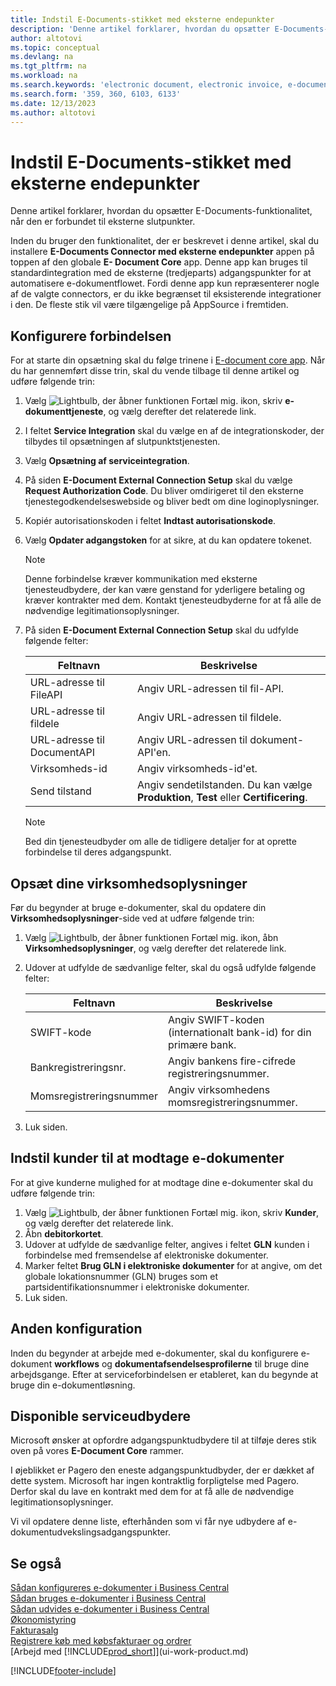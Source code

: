 ```yaml
---
title: Indstil E-Documents-stikket med eksterne endepunkter
description: 'Denne artikel forklarer, hvordan du opsætter E-Documents-funktionalitet, når den er forbundet til eksterne slutpunkter.'
author: altotovi
ms.topic: conceptual
ms.devlang: na
ms.tgt_pltfrm: na
ms.workload: na
ms.search.keywords: 'electronic document, electronic invoice, e-document, e-invoice, access-point, endpoint'
ms.search.form: '359, 360, 6103, 6133'
ms.date: 12/13/2023
ms.author: altotovi
---
```


# <a name="set-the-e-documents-connector-with-external-endpoints"></a>Indstil E-Documents-stikket med eksterne endepunkter

Denne artikel forklarer, hvordan du opsætter E-Documents-funktionalitet, når den er forbundet til eksterne slutpunkter.

Inden du bruger den funktionalitet, der er beskrevet i denne artikel, skal du installere **E-Documents Connector med eksterne endepunkter** appen på toppen af ​​den globale **E- Document Core** app. Denne app kan bruges til standardintegration med de eksterne (tredjeparts) adgangspunkter for at automatisere e-dokumentflowet. Fordi denne app kun repræsenterer nogle af de valgte connectors, er du ikke begrænset til eksisterende integrationer i den. De fleste stik vil være tilgængelige på AppSource i fremtiden.

## <a name="set-up-the-connection"></a>Konfigurere forbindelsen

For at starte din opsætning skal du følge trinene i [E-document core app](finance-how-setup-edocuments.md). Når du har gennemført disse trin, skal du vende tilbage til denne artikel og udføre følgende trin:

1. Vælg ![Lightbulb, der åbner funktionen Fortæl mig.](media/ui-search/search_small.png "Fortæl mig, hvad du vil foretage dig") ikon, skriv **e-dokumenttjeneste**, og vælg derefter det relaterede link.
2. I feltet **Service Integration** skal du vælge en af de integrationskoder, der tilbydes til opsætningen af slutpunktstjenesten.
3. Vælg **Opsætning af serviceintegration**.
4. På siden **E-Document External Connection Setup** skal du vælge **Request Authorization Code**. Du bliver omdirigeret til den eksterne tjenestegodkendelseswebside og bliver bedt om dine loginoplysninger.
5. Kopiér autorisationskoden i feltet **Indtast autorisationskode**.
6. Vælg **Opdater adgangstoken** for at sikre, at du kan opdatere tokenet.

    > [!NOTE]
    > Denne forbindelse kræver kommunikation med eksterne tjenesteudbydere, der kan være genstand for yderligere betaling og kræver kontrakter med dem. Kontakt tjenesteudbyderne for at få alle de nødvendige legitimationsoplysninger.

7. På siden **E-Document External Connection Setup** skal du udfylde følgende felter:

    | Feltnavn | Beskrivelse |
    |---|---|
    | URL-adresse til FileAPI | Angiv URL-adressen til fil-API. |
    | URL-adresse til fildele | Angiv URL-adressen til fildele. |
    | URL-adresse til DocumentAPI | Angiv URL-adressen til dokument-API'en. |
    | Virksomheds-id | Angiv virksomheds-id'et. |
    | Send tilstand | Angiv sendetilstanden. Du kan vælge **Produktion**, **Test** eller **Certificering**. |

    > [!NOTE]
    > Bed din tjenesteudbyder om alle de tidligere detaljer for at oprette forbindelse til deres adgangspunkt.

## <a name="set-up-company-information"></a>Opsæt dine virksomhedsoplysninger

Før du begynder at bruge e-dokumenter, skal du opdatere din **Virksomhedsoplysninger**-side ved at udføre følgende trin:

1. Vælg ![Lightbulb, der åbner funktionen Fortæl mig.](media/ui-search/search_small.png "Fortæl mig, hvad du vil foretage dig") ikon, åbn **Virksomhedsoplysninger**, og vælg derefter det relaterede link.
2. Udover at udfylde de sædvanlige felter, skal du også udfylde følgende felter:

    | Feltnavn | Beskrivelse |
    |---|---|
    | SWIFT-kode | Angiv SWIFT-koden (internationalt bank-id) for din primære bank. |
    | Bankregistreringsnr. | Angiv bankens fire-cifrede registreringsnummer. |
    | Momsregistreringsnummer | Angiv virksomhedens momsregistreringsnummer. |

3. Luk siden.

## <a name="set-up-customers-to-receive-e-documents"></a>Indstil kunder til at modtage e-dokumenter

For at give kunderne mulighed for at modtage dine e-dokumenter skal du udføre følgende trin:

1. Vælg ![Lightbulb, der åbner funktionen Fortæl mig.](media/ui-search/search_small.png "Fortæl mig, hvad du vil foretage dig") ikon, skriv **Kunder**, og vælg derefter det relaterede link.
2. Åbn **debitorkortet**.
3. Udover at udfylde de sædvanlige felter, angives i feltet **GLN** kunden i forbindelse med fremsendelse af elektroniske dokumenter.
4. Marker feltet **Brug GLN i elektroniske dokumenter** for at angive, om det globale lokationsnummer (GLN) bruges som et partsidentifikationsnummer i elektroniske dokumenter.
5. Luk siden.

## <a name="other-setup"></a>Anden konfiguration

Inden du begynder at arbejde med e-dokumenter, skal du konfigurere e-dokument **workflows** og **dokumentafsendelsesprofilerne** til bruge dine arbejdsgange. Efter at serviceforbindelsen er etableret, kan du begynde at bruge din e-dokumentløsning.

## <a name="available-service-providers"></a>Disponible serviceudbydere

Microsoft ønsker at opfordre adgangspunktudbydere til at tilføje deres stik oven på vores **E-Document Core** rammer.

I øjeblikket er Pagero den eneste adgangspunktudbyder, der er dækket af dette system. Microsoft har ingen kontraktlig forpligtelse med Pagero. Derfor skal du lave en kontrakt med dem for at få alle de nødvendige legitimationsoplysninger.

Vi vil opdatere denne liste, efterhånden som vi får nye udbydere af e-dokumentudvekslingsadgangspunkter.

## <a name="see-also"></a>Se også

[Sådan konfigureres e-dokumenter i Business Central](finance-how-setup-edocuments.md)  
[Sådan bruges e-dokumenter i Business Central](finance-how-use-edocuments.md)  
[Sådan udvides e-dokumenter i Business Central](/dynamics365/business-central/dev-itpro/developer/devenv-extend-edocuments)  
[Økonomistyring](finance.md)  
[Fakturasalg](sales-how-invoice-sales.md)  
[Registrere køb med købsfakturaer og ordrer](purchasing-how-record-purchases.md)  
[Arbejd med [!INCLUDE[prod_short](includes/prod_short.md)]](ui-work-product.md)

[!INCLUDE[footer-include](includes/footer-banner.md)]
